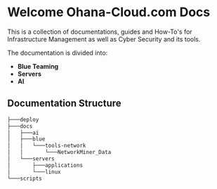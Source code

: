 # Welcome Ohana-Cloud.com Docs

This is a collection of documentations, guides and How-To's for Infrastructure Management as well as Cyber Security and its tools.

The documentation is divided into:

- **Blue Teaming**
- **Servers**
- **AI**

## Documentation Structure



```bash
├───deploy
├───docs
│   ├───ai
│   ├───blue
│   │   └───tools-network
│   │       └───NetworkMiner_Data
│   └───servers
│       ├───applications
│       └───linux
└───scripts
```

